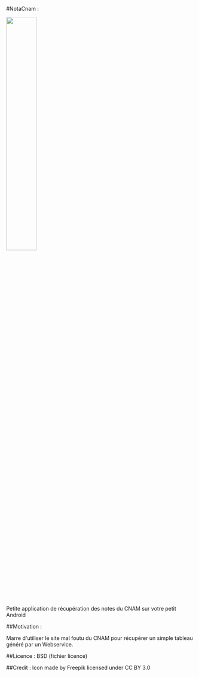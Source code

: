 #NotaCnam :

<img src="http://img15.hostingpics.net/pics/374333student1.png" width="40%" />

Petite application de récupération des notes du CNAM sur votre petit Android

##Motivation :

Marre d'utiliser le site mal foutu du CNAM pour récupérer un simple tableau généré par un 
Webservice.

##Licence :
BSD (fichier licence)

##Credit :
Icon made by Freepik licensed under CC BY 3.0
